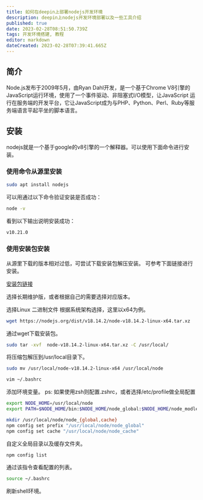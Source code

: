 ```yaml
---
title: 如何在deepin上部署nodejs开发环境
description: deepin上nodejs开发环境部署以及一些工具介绍
published: true
date: 2023-02-28T08:51:50.739Z
tags: 开发环境搭建, 教程
editor: markdown
dateCreated: 2023-02-28T07:39:41.665Z
---
```


## 简介
Node.js发布于2009年5月，由Ryan Dahl开发，是一个基于Chrome V8引擎的JavaScript运行环境，使用了一个事件驱动、非阻塞式I/O模型，让JavaScript 运行在服务端的开发平台，它让JavaScript成为与PHP、Python、Perl、Ruby等服务端语言平起平坐的脚本语言。

## 安装

nodejs就是一个基于google的v8引擎的一个解释器。可以使用下面命令进行安装。

### 使用命令从源里安装
```bash
sudo apt install nodejs
```

可以用通过以下命令验证安装是否成功：
```bash
node -v
```

看到以下输出说明安装成功：
```bash
v10.21.0
```

### 使用安装包安装
从源里下载的版本相对过低，可尝试下载安装包解压安装。
可参考下面链接进行安装。

[安装包链接](https://nodejs.org/zh-cn/download/)

选择长期维护版，或者根据自己的需要选择对应版本。

选择Linux 二进制文件 根据系统架构选择，这里以x64为例。

```bash
wget https://nodejs.org/dist/v18.14.2/node-v18.14.2-linux-x64.tar.xz
```
通过wget下载安装包。

```bash
sudo tar -xvf  node-v18.14.2-linux-x64.tar.xz -C /usr/local/
```
将压缩包解压到/usr/local目录下。

```bash
sudo mv /usr/local/node-v18.14.2-linux-x64 /usr/local/node
```

```bash
vim ~/.bashrc
```
添加环境变量。
ps: 如果使用zsh则配置.zshrc，或者选择/etc/profile做全局配置

```bash
export NODE_HOME=/usr/local/node
export PATH=$NODE_HOME/bin:$NODE_HOME/node_global:$NODE_HOME/node_modles:$NODE_HOME/node_global/bin:$PATH
```

```bash
mkdir /usr/local/node/node_{global,cache}
npm config set prefix "/usr/local/node/node_global"
npm config set cache "/usr/local/node/node_cache"
```
自定义全局目录以及缓存文件夹。

```bash
npm config list 
```
通过该指令查看配置的列表。

```bash
source ~/.bashrc
```
刷新shell环境。